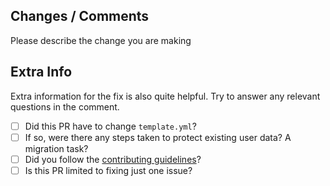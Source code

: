 ## Changes / Comments

Please describe the change you are making

## Extra Info

Extra information for the fix is also quite helpful. Try to answer any relevant questions in the comment.

-   [ ] Did this PR have to change `template.yml`?
-   [ ] If so, were there any steps taken to protect existing user data? A migration task?
-   [ ] Did you follow the [contributing guidelines](https://github.com/StasTserk/foundry-burningwheel/blob/master/CONTRIBUTING.md)?
-   [ ] Is this PR limited to fixing just one issue?
